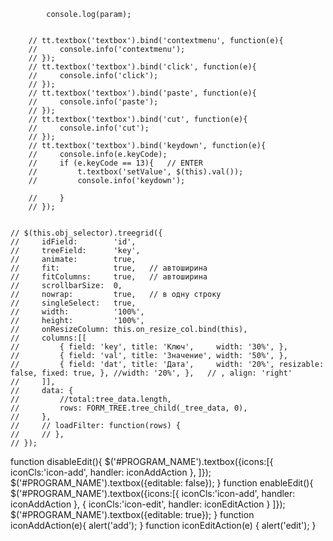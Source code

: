 
            console.log(param);


        // tt.textbox('textbox').bind('contextmenu', function(e){
        //     console.info('contextmenu');
        // });
        // tt.textbox('textbox').bind('click', function(e){
        //     console.info('click');
        // });
        // tt.textbox('textbox').bind('paste', function(e){
        //     console.info('paste');
        // });
        // tt.textbox('textbox').bind('cut', function(e){
        //     console.info('cut');
        // });
        // tt.textbox('textbox').bind('keydown', function(e){
        //     console.info(e.keyCode);
        //     if (e.keyCode == 13){   // ENTER
        //         t.textbox('setValue', $(this).val());
        //         console.info('keydown');

        //     }
        // });


    // $(this.obj_selector).treegrid({
    //     idField:        'id',
    //     treeField:      'key',
    //     animate:        true,
    //     fit:            true,   // автоширина
    //     fitColumns:     true,   // автоширина
    //     scrollbarSize:  0,
    //     nowrap:         true,   // в одну строку
    //     singleSelect:   true,
    //     width:          '100%',
    //     height:         '100%',
    //     onResizeColumn: this.on_resize_col.bind(this),
    //     columns:[[
    //         { field: 'key', title: 'Ключ',     width: '30%', },
    //         { field: 'val', title: 'Значение', width: '50%', },
    //         { field: 'dat', title: 'Дата',     width: '20%', resizable: false, fixed: true, }, //width: '20%', },   // , align: 'right'
    //     ]],
    //     data: {
    //         //total:tree_data.length,
    //         rows: FORM_TREE.tree_child(_tree_data, 0),
    //     },
    //     // loadFilter: function(rows) {
    //     // },
    // });



function disableEdit(){
    $('#PROGRAM_NAME').textbox({icons:[{
        iconCls:'icon-add',
        handler: iconAddAction
      },
    ]});
    $('#PROGRAM_NAME').textbox({editable: false});
}
function enableEdit(){
    $('#PROGRAM_NAME').textbox({icons:[{
        iconCls:'icon-add',
        handler: iconAddAction
      }, {
        iconCls:'icon-edit',
        handler: iconEditAction
      }
   ]});
    $('#PROGRAM_NAME').textbox({editable: true});
}
function iconAddAction(e){
    alert('add');
}
function iconEditAction(e) {
    alert('edit');
}